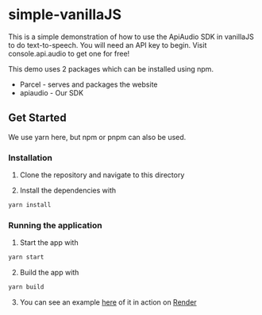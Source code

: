 # simple-vanillaJS

This is a simple demonstration of how to use the ApiAudio SDK in vanillaJS to do text-to-speech. You will need an API key to begin. Visit console.api.audio to get one for free!

This demo uses 2 packages which can be installed using npm.

- Parcel - serves and packages the website
- apiaudio - Our SDK

## Get Started

We use yarn here, but npm or pnpm can also be used.

### Installation

1. Clone the repository and navigate to this directory

2. Install the dependencies with

```bash
yarn install
```

### Running the application

1. Start the app with

```bash
yarn start
```

2. Build the app with

```bash
yarn build
```

3. You can see an example [here](https://apiaudio-example.onrender.com/) of it in action on [Render](www.render.com)
